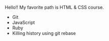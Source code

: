 ﻿Hello!!
My favorite path is HTML &  CSS course.
* Git
* JavaScript
* Ruby
* Killing history using git rebase
